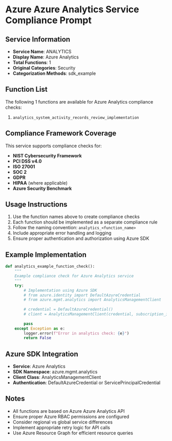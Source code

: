 # Azure Azure Analytics Service Compliance Prompt

## Service Information
- **Service Name**: ANALYTICS
- **Display Name**: Azure Analytics
- **Total Functions**: 1
- **Original Categories**: Security
- **Categorization Methods**: sdk_example

## Function List
The following 1 functions are available for Azure Analytics compliance checks:

1. `analytics_system_activity_records_review_implementation`


## Compliance Framework Coverage
This service supports compliance checks for:
- **NIST Cybersecurity Framework**
- **PCI DSS v4.0**
- **ISO 27001**
- **SOC 2**
- **GDPR**
- **HIPAA** (where applicable)
- **Azure Security Benchmark**

## Usage Instructions
1. Use the function names above to create compliance checks
2. Each function should be implemented as a separate compliance rule
3. Follow the naming convention: `analytics_<function_name>`
4. Include appropriate error handling and logging
5. Ensure proper authentication and authorization using Azure SDK

## Example Implementation
```python
def analytics_example_function_check():
    """
    Example compliance check for Azure Analytics service
    """
    try:
        # Implementation using Azure SDK
        # from azure.identity import DefaultAzureCredential
        # from azure.mgmt.analytics import AnalyticsManagementClient
        
        # credential = DefaultAzureCredential()
        # client = AnalyticsManagementClient(credential, subscription_id)
        
        pass
    except Exception as e:
        logger.error(f"Error in analytics check: {e}")
        return False
```

## Azure SDK Integration
- **Service**: Azure Analytics
- **SDK Namespace**: azure.mgmt.analytics
- **Client Class**: AnalyticsManagementClient
- **Authentication**: DefaultAzureCredential or ServicePrincipalCredential

## Notes
- All functions are based on Azure Azure Analytics API
- Ensure proper Azure RBAC permissions are configured
- Consider regional vs global service differences
- Implement appropriate retry logic for API calls
- Use Azure Resource Graph for efficient resource queries

